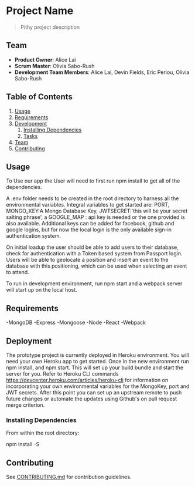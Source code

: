 # Project Name

> Pithy project description

## Team

  - __Product Owner__: Alice Lai  
  - __Scrum Master__: Olivia Sabo-Rush
  - __Development Team Members__: Alice Lai, Devin Fields, Eric Periou, Olivia Sabo-Rush

## Table of Contents

1. [Usage](#Usage)
1. [Requirements](#requirements)
1. [Development](#development)
    1. [Installing Dependencies](#installing-dependencies)
    1. [Tasks](#tasks)
1. [Team](#team)
1. [Contributing](#contributing)

## Usage
To Use our app the User will need to first run npm install to get all of the dependencies.

A .env folder needs to be created in the root directory to harness all the environmental variables. Integral variables to get started are: PORT, MONGO_KEY:A Mongo Database Key, JWTSECRET:'this will be your secret salting phrase', a GOOGLE_MAP : api key is needed or the one provided is also available. Additional keys can be added for facebook, github and google logins, but for now the local login is the only available sign-in authentication system.

On initial loadup the user should be able to add users to their database, check for authentication with a Token based system from Passport login.
Users will be able to geolocate a position and insert an event to the database with this positioning, which can be used when selecting an event to attend.

To run in development environment, run npm start and a webpack server will start up on the local host.

## Requirements
-MongoDB
-Express
-Mongoose
-Node
-React
-Webpack

## Deployment
 The prototype project is currently deployed in Heroku environment. You will need your own Heroku app to get started. Once in the new environment run npm install, and npm start. This will set up your build bundle and start the server for you. Refer to Heroku CLI commands https://devcenter.heroku.com/articles/heroku-cli for information on incorporating your own environmental variables for the MongoKey, port and JWT secrets. After this point you can set up an upstream remote to push future changes or automate the updates using Github's on pull request merge criterion.

### Installing Dependencies

From within the root directory:

npm install -S <package>


## Contributing

See [CONTRIBUTING.md](CONTRIBUTING.md) for contribution guidelines.
